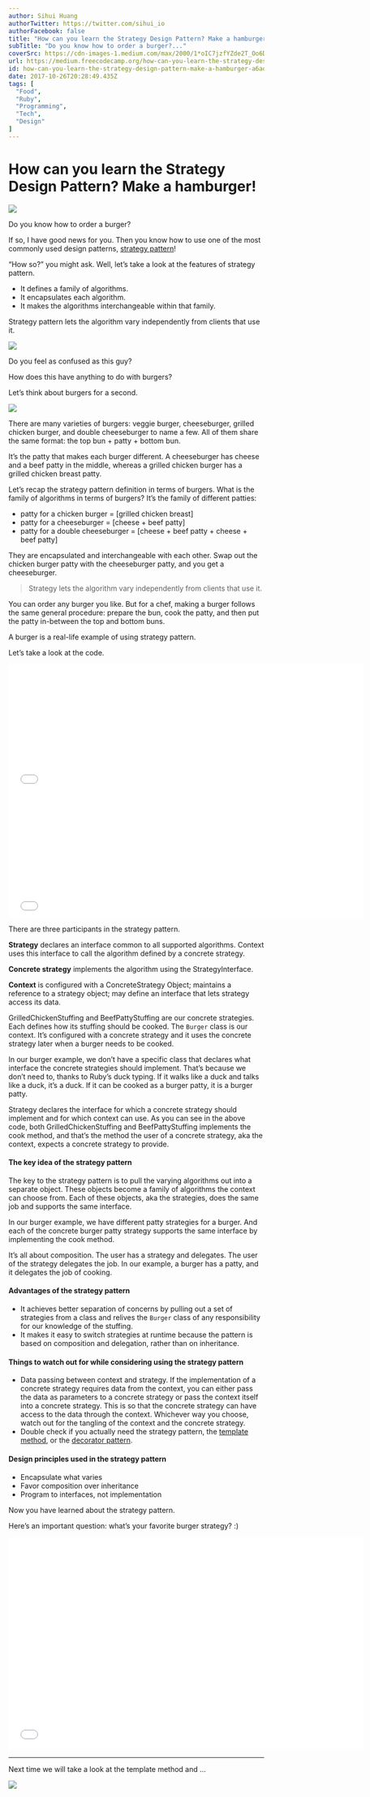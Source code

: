 ```yaml
---
author: Sihui Huang
authorTwitter: https://twitter.com/sihui_io
authorFacebook: false
title: "How can you learn the Strategy Design Pattern? Make a hamburger!"
subTitle: "Do you know how to order a burger?..."
coverSrc: https://cdn-images-1.medium.com/max/2000/1*oIC7jzfYZde2T_Oo6DpI2Q.png
url: https://medium.freecodecamp.org/how-can-you-learn-the-strategy-design-pattern-make-a-hamburger-a6ad4332b838
id: how-can-you-learn-the-strategy-design-pattern-make-a-hamburger-a6ad4332b838
date: 2017-10-26T20:28:49.435Z
tags: [
  "Food",
  "Ruby",
  "Programming",
  "Tech",
  "Design"
]
---
```

# **How can you learn the Strategy Design Pattern? Make a hamburger!**







![](https://cdn-images-1.medium.com/max/2000/1*oIC7jzfYZde2T_Oo6DpI2Q.png)







Do you know how to order a burger?

If so, I have good news for you. Then you know how to use one of the most commonly used design patterns, [strategy pattern](https://en.wikipedia.org/wiki/Strategy_pattern)!

“How so?” you might ask. Well, let’s take a look at the features of strategy pattern.

*   It defines a family of algorithms.
*   It encapsulates each algorithm.
*   It makes the algorithms interchangeable within that family.

Strategy pattern lets the algorithm vary independently from clients that use it.



![](https://cdn-images-1.medium.com/max/1600/1*UQuo_svmmX9OKxW3teI12g.png)

Do you feel as confused as this guy?



How does this have anything to do with burgers?

Let’s think about burgers for a second.



![](https://cdn-images-1.medium.com/max/1600/1*uiU-4XXn3GoQFEGYgRFcEw.png)



There are many varieties of burgers: veggie burger, cheeseburger, grilled chicken burger, and double cheeseburger to name a few. All of them share the same format: the top bun + patty + bottom bun.

It’s the patty that makes each burger different. A cheeseburger has cheese and a beef patty in the middle, whereas a grilled chicken burger has a grilled chicken breast patty.

Let’s recap the strategy pattern definition in terms of burgers. What is the family of algorithms in terms of burgers? It’s the family of different patties:

*   patty for a chicken burger = [grilled chicken breast]
*   patty for a cheeseburger = [cheese + beef patty]
*   patty for a double cheeseburger = [cheese + beef patty + cheese + beef patty]

They are encapsulated and interchangeable with each other. Swap out the chicken burger patty with the cheeseburger patty, and you get a cheeseburger.

> Strategy lets the algorithm vary independently from clients that use it.

You can order any burger you like. But for a chef, making a burger follows the same general procedure: prepare the bun, cook the patty, and then put the patty in-between the top and bottom buns.

A burger is a real-life example of using strategy pattern.

Let’s take a look at the code.





<iframe width="700" height="250" src="/media/2bf1fe74bacc80bd9a75beab05dfbc06?postId=a6ad4332b838" data-media-id="2bf1fe74bacc80bd9a75beab05dfbc06" data-thumbnail="https://i.embed.ly/1/image?url=https%3A%2F%2Favatars3.githubusercontent.com%2Fu%2F3139206%3Fv%3D3%26s%3D400&amp;key=4fce0568f2ce49e8b54624ef71a8a5bd" allowfullscreen="" frameborder="0"></iframe>









<iframe width="700" height="250" src="/media/f704f4fc349d71fc874a67188425384d?postId=a6ad4332b838" data-media-id="f704f4fc349d71fc874a67188425384d" data-thumbnail="https://i.embed.ly/1/image?url=https%3A%2F%2Favatars3.githubusercontent.com%2Fu%2F3139206%3Fv%3D3%26s%3D400&amp;key=4fce0568f2ce49e8b54624ef71a8a5bd" allowfullscreen="" frameborder="0"></iframe>





There are three participants in the strategy pattern.

**Strategy** declares an interface common to all supported algorithms. Context uses this interface to call the algorithm defined by a concrete strategy.

**Concrete strategy** implements the algorithm using the StrategyInterface.

**Context** is configured with a ConcreteStrategy Object; maintains a reference to a strategy object; may define an interface that lets strategy access its data.

GrilledChickenStuffing and BeefPattyStuffing are our concrete strategies. Each defines how its stuffing should be cooked. The `Burger` class is our context. It’s configured with a concrete strategy and it uses the concrete strategy later when a burger needs to be cooked.

In our burger example, we don’t have a specific class that declares what interface the concrete strategies should implement. That’s because we don’t need to, thanks to Ruby’s duck typing. If it walks like a duck and talks like a duck, it’s a duck. If it can be cooked as a burger patty, it is a burger patty.

Strategy declares the interface for which a concrete strategy should implement and for which context can use. As you can see in the above code, both GrilledChickenStuffing and BeefPattyStuffing implements the cook method, and that’s the method the user of a concrete strategy, aka the context, expects a concrete strategy to provide.

#### **The key idea of the strategy pattern**

The key to the strategy pattern is to pull the varying algorithms out into a separate object. These objects become a family of algorithms the context can choose from. Each of these objects, aka the strategies, does the same job and supports the same interface.

In our burger example, we have different patty strategies for a burger. And each of the concrete burger patty strategy supports the same interface by implementing the cook method.

It’s all about composition. The user has a strategy and delegates. The user of the strategy delegates the job. In our example, a burger has a patty, and it delegates the job of cooking.

#### **Advantages of the strategy pattern**

*   It achieves better separation of concerns by pulling out a set of strategies from a class and relives the `Burger` class of any responsibility for our knowledge of the stuffing.
*   It makes it easy to switch strategies at runtime because the pattern is based on composition and delegation, rather than on inheritance.

#### **Things to watch out for while considering using the strategy pattern**

*   Data passing between context and strategy. If the implementation of a concrete strategy requires data from the context, you can either pass the data as parameters to a concrete strategy or pass the context itself into a concrete strategy. This is so that the concrete strategy can have access to the data through the context. Whichever way you choose, watch out for the tangling of the context and the concrete strategy.
*   Double check if you actually need the strategy pattern, the [template method](https://en.wikipedia.org/wiki/Template_method_pattern), or the [decorator pattern](https://en.wikipedia.org/wiki/Decorator_pattern).

#### **Design principles used in the strategy pattern**

*   Encapsulate what varies
*   Favor composition over inheritance
*   Program to interfaces, not implementation

Now you have learned about the strategy pattern.

Here’s an important question: what’s your favorite burger strategy? :)





<iframe data-width="800" data-height="480" width="700" height="420" src="/media/85649cc8b67966057c7c8dde81ece26d?postId=a6ad4332b838" data-media-id="85649cc8b67966057c7c8dde81ece26d" data-thumbnail="https://i.embed.ly/1/image?url=https%3A%2F%2Fupscri.be%2Fmedia%2Fform.jpg&amp;key=a19fcc184b9711e1b4764040d3dc5c07" allowfullscreen="" frameborder="0"></iframe>















* * *







Next time we will take a look at the template method and …



![](https://cdn-images-1.medium.com/max/1600/1*VboteHPFWOiIWe9ujGeiBA.png)










